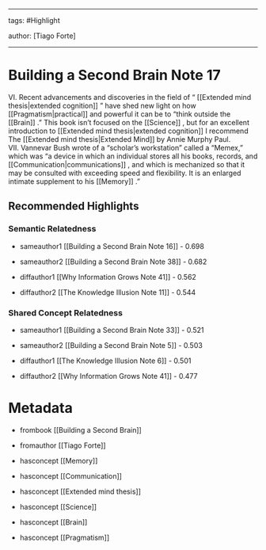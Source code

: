 




---

tags: #Highlight

author: [Tiago Forte]

---
# Building a Second Brain Note 17




VI. Recent advancements and discoveries in the field of “ [[Extended mind thesis|extended cognition]] ” have shed new light on how  [[Pragmatism|practical]]  and powerful it can be to “think outside the  [[Brain]] .” This book isn’t focused on the  [[Science]] , but for an excellent introduction to  [[Extended mind thesis|extended cognition]]  I recommend The  [[Extended mind thesis|Extended Mind]]  by Annie Murphy Paul. VII. Vannevar Bush wrote of a “scholar’s workstation” called a “Memex,” which was “a device in which an individual stores all his books, records, and  [[Communication|communications]] , and which is mechanized so that it may be consulted with exceeding speed and flexibility. It is an enlarged intimate supplement to his  [[Memory]] .”


## Recommended Highlights

### Semantic Relatedness


- sameauthor1 [[Building a Second Brain Note 16]] - 0.698

- sameauthor2 [[Building a Second Brain Note 38]] - 0.682

- diffauthor1 [[Why Information Grows Note 41]] - 0.562

- diffauthor2 [[The Knowledge Illusion Note 11]] - 0.544
### Shared Concept Relatedness


- sameauthor1 [[Building a Second Brain Note 33]] - 0.521

- sameauthor2 [[Building a Second Brain Note 5]] - 0.503

- diffauthor1 [[The Knowledge Illusion Note 6]] - 0.501

- diffauthor2 [[Why Information Grows Note 41]] - 0.477
# Metadata


- frombook [[Building a Second Brain]]

- fromauthor [[Tiago Forte]]

- hasconcept [[Memory]]

- hasconcept [[Communication]]

- hasconcept [[Extended mind thesis]]

- hasconcept [[Science]]

- hasconcept [[Brain]]

- hasconcept [[Pragmatism]]